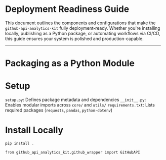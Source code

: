 # Deployment Readiness Guide
This document outlines the components and configurations that make the `github-api-analytics-kit` fully deployment-ready. Whether you're installing locally, publishing as a Python package, or automating workflows via CI/CD, this guide ensures your system is polished and production-capable.

---

# Packaging as a Python Module

# Setup

`setup.py`: Defines package metadata and dependencies
`__init__.py`: Enables modular imports across `core/` and `utils/`
`requirements.txt`: Lists required packages (`requests`, `pandas`, `python-dotenv`)

# Install Locally

```bash
pip install .

from github_api_analytics_kit.github_wrapper import GitHubAPI
